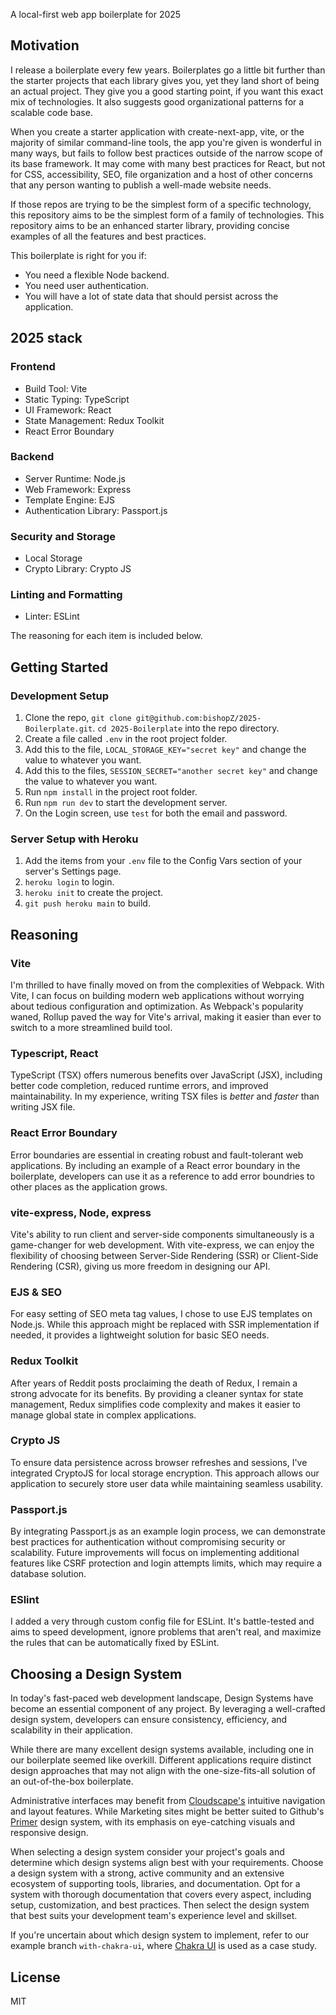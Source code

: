 A local-first web app boilerplate for 2025

## Motivation

I release a boilerplate every few years. Boilerplates go a little bit further than the starter projects that each library gives you, yet they land short of being an actual project. They give you a good starting point, if you want this exact mix of technologies. It also suggests good organizational patterns for a scalable code base.

When you create a starter application with create-next-app, vite, or the majority of similar command-line tools, the app you're given is wonderful in many ways, but fails to follow best practices outside of the narrow scope of its base framework. It may come with many best practices for React, but not for CSS, accessibility, SEO, file organization and a host of other concerns that any person wanting to publish a well-made website needs.

If those repos are trying to be the simplest form of a specific technology, this repository aims to be the simplest form of a family of technologies. This repository aims to be an enhanced starter library, providing concise examples of all the features and best practices.

This boilerplate is right for you if:

- You need a flexible Node backend.
- You need user authentication.
- You will have a lot of state data that should persist across the application.


## 2025 stack

### Frontend

- Build Tool: Vite
- Static Typing: TypeScript
- UI Framework: React
- State Management: Redux Toolkit
- React Error Boundary

### Backend

- Server Runtime: Node.js
- Web Framework: Express
- Template Engine: EJS
- Authentication Library: Passport.js

### Security and Storage

- Local Storage
- Crypto Library: Crypto JS

### Linting and Formatting

- Linter: ESLint

The reasoning for each item is included below.


## Getting Started

### Development Setup

1. Clone the repo, `git clone git@github.com:bishopZ/2025-Boilerplate.git`. `cd 2025-Boilerplate` into the repo directory.
1. Create a file called `.env` in the root project folder.
1. Add this to the file, `LOCAL_STORAGE_KEY="secret key"` and change the value to whatever you want.
1. Add this to the files, `SESSION_SECRET="another secret key"` and change the value to whatever you want.
2. Run `npm install` in the project root folder.
3. Run `npm run dev` to start the development server.
3. On the Login screen, use `test` for both the email and password.

### Server Setup with Heroku

1. Add the items from your `.env` file to the Config Vars section of your server's Settings page.
2. `heroku login` to login.
2. `heroku init` to create the project.
3. `git push heroku main` to build.

## Reasoning

### Vite

I'm thrilled to have finally moved on from the complexities of Webpack. With Vite, I can focus on building modern web applications without worrying about tedious configuration and optimization. As Webpack's popularity waned, Rollup paved the way for Vite's arrival, making it easier than ever to switch to a more streamlined build tool.

### Typescript, React

TypeScript (TSX) offers numerous benefits over JavaScript (JSX), including better code completion, reduced runtime errors, and improved maintainability. In my experience, writing TSX files is *better* and *faster* than writing JSX file.

### React Error Boundary

Error boundaries are essential in creating robust and fault-tolerant web applications. By including an example of a React error boundary in the boilerplate, developers can use it as a reference to add error boundries to other places as the application grows.

### vite-express, Node, express

Vite's ability to run client and server-side components simultaneously is a game-changer for web development. With vite-express, we can enjoy the flexibility of choosing between Server-Side Rendering (SSR) or Client-Side Rendering (CSR), giving us more freedom in designing our API.

### EJS & SEO

For easy setting of SEO meta tag values, I chose to use EJS templates on Node.js. While this approach might be replaced with SSR implementation if needed, it provides a lightweight solution for basic SEO needs.

### Redux Toolkit

After years of Reddit posts proclaiming the death of Redux, I remain a strong advocate for its benefits. By providing a cleaner syntax for state management, Redux simplifies code complexity and makes it easier to manage global state in complex applications.

### Crypto JS

To ensure data persistence across browser refreshes and sessions, I've integrated CryptoJS for local storage encryption. This approach allows our application to securely store user data while maintaining seamless usability.

### Passport.js

By integrating Passport.js as an example login process, we can demonstrate best practices for authentication without compromising security or scalability. Future improvements will focus on implementing additional features like CSRF protection and login attempts limits, which may require a database solution.

### ESlint

I added a very through custom config file for ESLint. It's battle-tested and aims to speed development, ignore problems that aren't real, and maximize the rules that can be automatically fixed by ESLint.

## Choosing a Design System

In today's fast-paced web development landscape, Design Systems have become an essential component of any project. By leveraging a well-crafted design system, developers can ensure consistency, efficiency, and scalability in their application.

While there are many excellent design systems available, including one in our boilerplate seemed like overkill. Different applications require distinct design approaches that may not align with the one-size-fits-all solution of an out-of-the-box boilerplate.

Administrative interfaces may benefit from [Cloudscape's](https://cloudscape.design/) intuitive navigation and layout features. While Marketing sites might be better suited to Github's [Primer](https://primer.style/) design system, with its emphasis on eye-catching visuals and responsive design.

When selecting a design system consider your project's goals and determine which design systems align best with your requirements. Choose a design system with a strong, active community and an extensive ecosystem of supporting tools, libraries, and documentation. Opt for a system with thorough documentation that covers every aspect, including setup, customization, and best practices. Then  select the design system that best suits your development team's experience level and skillset.

If you're uncertain about which design system to implement, refer to our example branch `with-chakra-ui`, where [Chakra UI](https://chakra-ui.com/) is used as a case study.

## License

MIT

